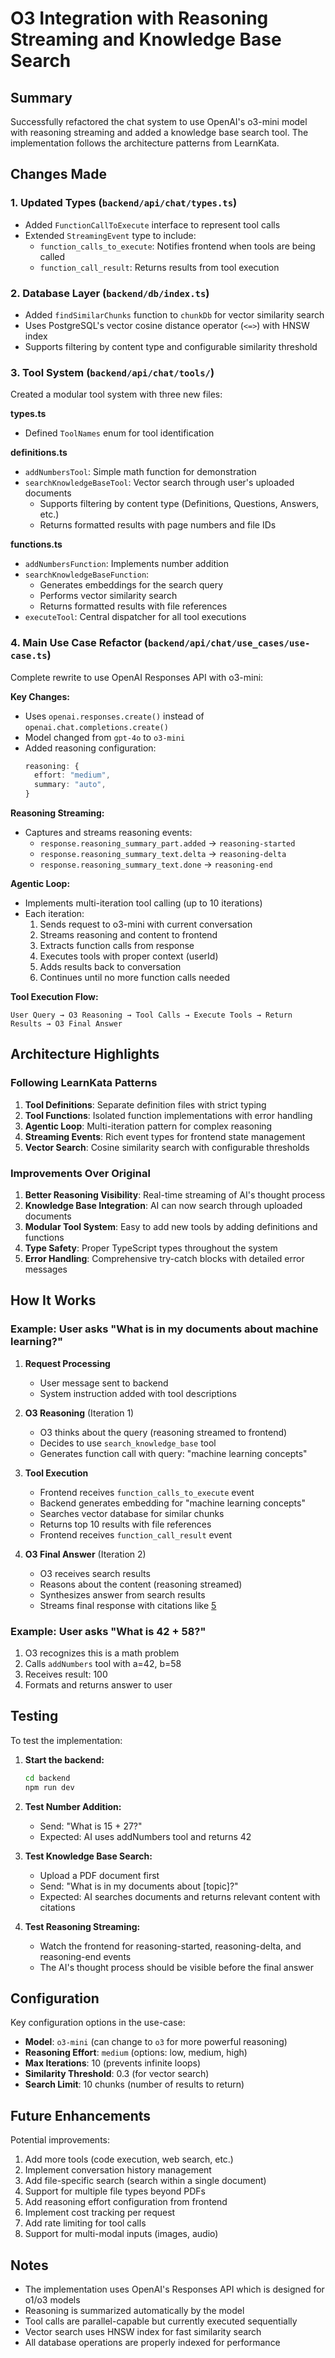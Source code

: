 # O3 Integration with Reasoning Streaming and Knowledge Base Search

## Summary

Successfully refactored the chat system to use OpenAI's o3-mini model with reasoning streaming and added a knowledge base search tool. The implementation follows the architecture patterns from LearnKata.

## Changes Made

### 1. Updated Types (`backend/api/chat/types.ts`)
- Added `FunctionCallToExecute` interface to represent tool calls
- Extended `StreamingEvent` type to include:
  - `function_calls_to_execute`: Notifies frontend when tools are being called
  - `function_call_result`: Returns results from tool execution

### 2. Database Layer (`backend/db/index.ts`)
- Added `findSimilarChunks` function to `chunkDb` for vector similarity search
- Uses PostgreSQL's vector cosine distance operator (`<=>`) with HNSW index
- Supports filtering by content type and configurable similarity threshold

### 3. Tool System (`backend/api/chat/tools/`)

Created a modular tool system with three new files:

**types.ts**
- Defined `ToolNames` enum for tool identification

**definitions.ts**
- `addNumbersTool`: Simple math function for demonstration
- `searchKnowledgeBaseTool`: Vector search through user's uploaded documents
  - Supports filtering by content type (Definitions, Questions, Answers, etc.)
  - Returns formatted results with page numbers and file IDs

**functions.ts**
- `addNumbersFunction`: Implements number addition
- `searchKnowledgeBaseFunction`: 
  - Generates embeddings for the search query
  - Performs vector similarity search
  - Returns formatted results with file references
- `executeTool`: Central dispatcher for all tool executions

### 4. Main Use Case Refactor (`backend/api/chat/use_cases/use-case.ts`)

Complete rewrite to use OpenAI Responses API with o3-mini:

**Key Changes:**
- Uses `openai.responses.create()` instead of `openai.chat.completions.create()`
- Model changed from `gpt-4o` to `o3-mini`
- Added reasoning configuration:
  ```typescript
  reasoning: {
    effort: "medium",
    summary: "auto",
  }
  ```

**Reasoning Streaming:**
- Captures and streams reasoning events:
  - `response.reasoning_summary_part.added` → `reasoning-started`
  - `response.reasoning_summary_text.delta` → `reasoning-delta`
  - `response.reasoning_summary_text.done` → `reasoning-end`

**Agentic Loop:**
- Implements multi-iteration tool calling (up to 10 iterations)
- Each iteration:
  1. Sends request to o3-mini with current conversation
  2. Streams reasoning and content to frontend
  3. Extracts function calls from response
  4. Executes tools with proper context (userId)
  5. Adds results back to conversation
  6. Continues until no more function calls needed

**Tool Execution Flow:**
```
User Query → O3 Reasoning → Tool Calls → Execute Tools → Return Results → O3 Final Answer
```

## Architecture Highlights

### Following LearnKata Patterns

1. **Tool Definitions**: Separate definition files with strict typing
2. **Tool Functions**: Isolated function implementations with error handling
3. **Agentic Loop**: Multi-iteration pattern for complex reasoning
4. **Streaming Events**: Rich event types for frontend state management
5. **Vector Search**: Cosine similarity search with configurable thresholds

### Improvements Over Original

1. **Better Reasoning Visibility**: Real-time streaming of AI's thought process
2. **Knowledge Base Integration**: AI can now search through uploaded documents
3. **Modular Tool System**: Easy to add new tools by adding definitions and functions
4. **Type Safety**: Proper TypeScript types throughout the system
5. **Error Handling**: Comprehensive try-catch blocks with detailed error messages

## How It Works

### Example: User asks "What is in my documents about machine learning?"

1. **Request Processing**
   - User message sent to backend
   - System instruction added with tool descriptions

2. **O3 Reasoning** (Iteration 1)
   - O3 thinks about the query (reasoning streamed to frontend)
   - Decides to use `search_knowledge_base` tool
   - Generates function call with query: "machine learning concepts"

3. **Tool Execution**
   - Frontend receives `function_calls_to_execute` event
   - Backend generates embedding for "machine learning concepts"
   - Searches vector database for similar chunks
   - Returns top 10 results with file references
   - Frontend receives `function_call_result` event

4. **O3 Final Answer** (Iteration 2)
   - O3 receives search results
   - Reasons about the content (reasoning streamed)
   - Synthesizes answer from search results
   - Streams final response with citations like [5](file-id)

### Example: User asks "What is 42 + 58?"

1. O3 recognizes this is a math problem
2. Calls `addNumbers` tool with a=42, b=58
3. Receives result: 100
4. Formats and returns answer to user

## Testing

To test the implementation:

1. **Start the backend:**
   ```bash
   cd backend
   npm run dev
   ```

2. **Test Number Addition:**
   - Send: "What is 15 + 27?"
   - Expected: AI uses addNumbers tool and returns 42

3. **Test Knowledge Base Search:**
   - Upload a PDF document first
   - Send: "What is in my documents about [topic]?"
   - Expected: AI searches documents and returns relevant content with citations

4. **Test Reasoning Streaming:**
   - Watch the frontend for reasoning-started, reasoning-delta, and reasoning-end events
   - The AI's thought process should be visible before the final answer

## Configuration

Key configuration options in the use-case:

- **Model**: `o3-mini` (can change to `o3` for more powerful reasoning)
- **Reasoning Effort**: `medium` (options: low, medium, high)
- **Max Iterations**: 10 (prevents infinite loops)
- **Similarity Threshold**: 0.3 (for vector search)
- **Search Limit**: 10 chunks (number of results to return)

## Future Enhancements

Potential improvements:

1. Add more tools (code execution, web search, etc.)
2. Implement conversation history management
3. Add file-specific search (search within a single document)
4. Support for multiple file types beyond PDFs
5. Add reasoning effort configuration from frontend
6. Implement cost tracking per request
7. Add rate limiting for tool calls
8. Support for multi-modal inputs (images, audio)

## Notes

- The implementation uses OpenAI's Responses API which is designed for o1/o3 models
- Reasoning is summarized automatically by the model
- Tool calls are parallel-capable but currently executed sequentially
- Vector search uses HNSW index for fast similarity search
- All database operations are properly indexed for performance

